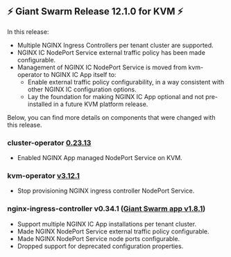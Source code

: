 ## :zap:  Giant Swarm Release 12.1.0 for KVM :zap:

In this release:

- Multiple NGINX Ingress Controllers per tenant cluster are supported.
- NGINX IC NodePort Service external traffic policy has been made configurable.
- Management of NGINX IC NodePort Service is moved from kvm-operator to NGINX IC App itself to:
  - Enable external traffic policy configurability, in a way consistent with other NGINX IC configuration options.
  - Lay the foundation for making NGINX IC App optional and not pre-installed in a future KVM platform release.

Below, you can find more details on components that were changed with this release.

### cluster-operator [0.23.13](https://github.com/giantswarm/cluster-operator/releases/tag/v0.23.13)

- Enabled NGINX App managed NodePort Service on KVM.

### kvm-operator [v3.12.1](https://github.com/giantswarm/kvm-operator/releases/tag/v3.12.1)

- Stop provisioning NGINX ingress controller NodePort Service.

### nginx-ingress-controller v0.34.1 ([Giant Swarm app v1.8.1](https://github.com/giantswarm/nginx-ingress-controller-app/blob/master/CHANGELOG.md#v181-2020-07-27))

- Support multiple NGINX IC App installations per tenant cluster.
- Made NGINX NodePort Service external traffic policy configurable.
- Made NGINX NodePort Service node ports configurable.
- Dropped support for deprecated configuration properties.
